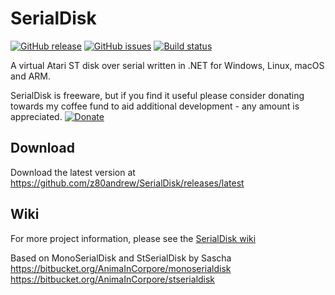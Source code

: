 # SerialDisk
[![GitHub release](https://img.shields.io/github/release/z80andrew/Serialdisk.svg)](https://github.com/z80andrew/SerialDisk/releases/latest) [![GitHub issues](https://img.shields.io/github/issues/z80andrew/SerialDisk.svg)](https://github.com/z80andrew/SerialDisk/issues) [![Build status](https://ci.appveyor.com/api/projects/status/mxn16ih2tgd8ejam?svg=true)](https://ci.appveyor.com/project/z80andrew/serialdisk) 

A virtual Atari ST disk over serial written in .NET for Windows, Linux, macOS and ARM.

SerialDisk is freeware, but if you find it useful please consider donating towards my coffee fund to aid additional development - any amount is appreciated. [![Donate](https://img.shields.io/badge/Donate-PayPal-green.svg)](https://www.paypal.me/z80andrew)

## Download
Download the latest version at https://github.com/z80andrew/SerialDisk/releases/latest 

## Wiki
For more project information, please see the [SerialDisk wiki](https://github.com/z80andrew/SerialDisk/wiki)  


Based on MonoSerialDisk and StSerialDisk by Sascha  
https://bitbucket.org/AnimaInCorpore/monoserialdisk  
https://bitbucket.org/AnimaInCorpore/stserialdisk  
